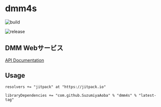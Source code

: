 # dmm4s

![build](https://github.com/SuzumiyaAoba/dmm4s/workflows/Scala%20CI/badge.svg?branch=master)

![release](https://img.shields.io/github/v/release/SuzumiyaAoba/dmm4s?style=social")

## DMM Webサービス

[API Documentation](https://affiliate.dmm.com/api/)

## Usage

```
resolvers += "jitpack" at "https://jitpack.io"

libraryDependencies += "com.github.SuzumiyaAoba" % "dmm4s" % "latest-tag"
```
